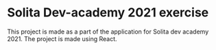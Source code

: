 # Solita Dev-academy 2021 exercise

This project is made as a part of the application for Solita dev academy 2021. The project is made using React. 


